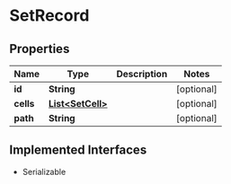 

# SetRecord


## Properties

| Name | Type | Description | Notes |
|------------ | ------------- | ------------- | -------------|
|**id** | **String** |  |  [optional] |
|**cells** | [**List&lt;SetCell&gt;**](SetCell.md) |  |  [optional] |
|**path** | **String** |  |  [optional] |


## Implemented Interfaces

* Serializable


